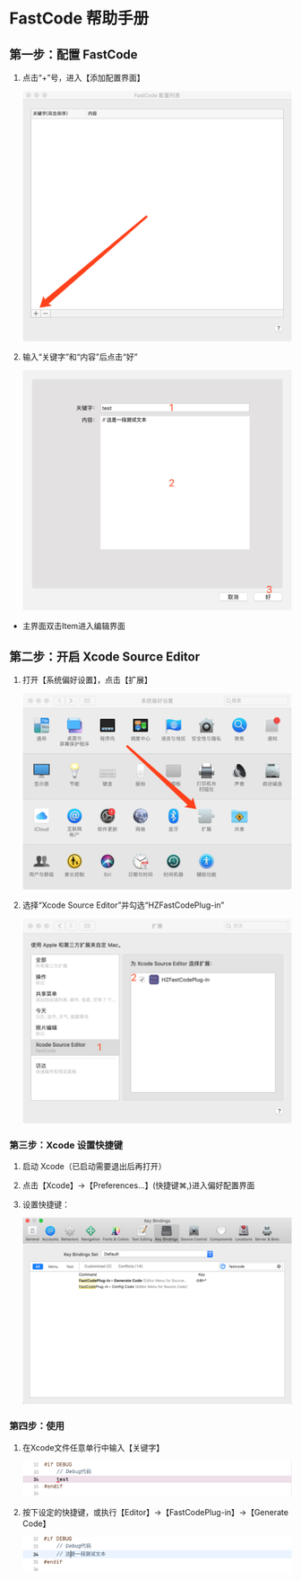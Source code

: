 # FastCode 帮助手册

## 第一步：配置 FastCode

1. 点击“+”号，进入【添加配置界面】
	
	![主界面](./img/1.png)
	
2. 输入“关键字”和“内容”后点击“好”

	![添加/编辑界面](./img/2.png)
	
* 主界面双击Item进入编辑界面

## 第二步：开启 Xcode Source Editor

1. 打开【系统偏好设置】，点击【扩展】

	![系统偏好设置](./img/3.png)
	
2. 选择“Xcode Source Editor”并勾选“HZFastCodePlug-in”

	![扩展](./img/4.png)
	
### 第三步：Xcode 设置快捷键

1. 启动 Xcode（已启动需要退出后再打开）
2. 点击【Xcode】->【Preferences...】(快捷键⌘,)进入偏好配置界面
3. 设置快捷键：

	![Xcode Key Bindings](./img/5.png)
	
### 第四步：使用

1. 在Xcode文件任意单行中输入【关键字】

	![Input Keyworld](./img/6.png)
	
2. 按下设定的快捷键，或执行【Editor】->【FastCodePlug-in】->【Generate Code】

	![Generate](./img/7.png)




